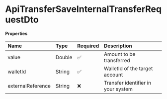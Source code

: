 # ApiTransferSaveInternalTransferRequestDto

**Properties**

| Name              | Type   | Required | Description                        |
| :---------------- | :----- | :------- | :--------------------------------- |
| value             | Double | ✅       | Amount to be transferred           |
| walletId          | String | ✅       | WalletId of the target account     |
| externalReference | String | ❌       | Transfer identifier in your system |

<!-- This file was generated by liblab | https://liblab.com/ -->
